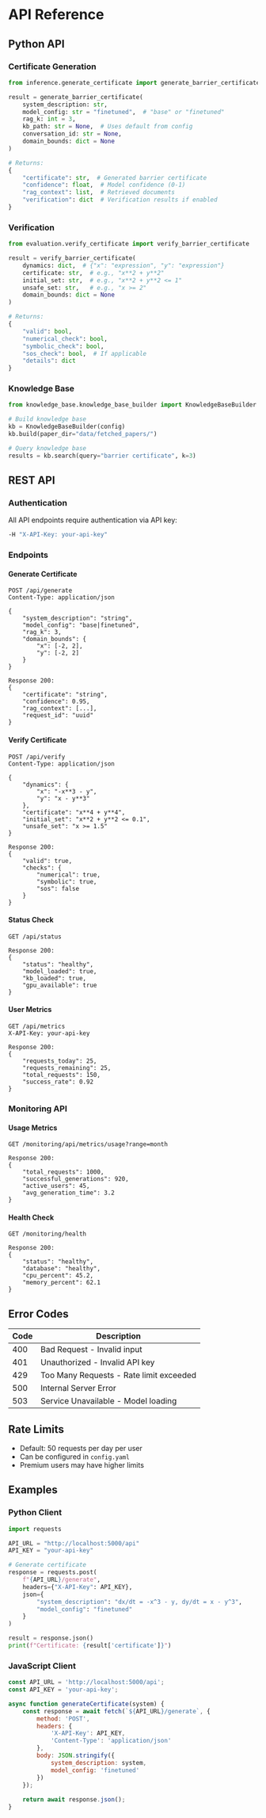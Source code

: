 # API Reference

## Python API

### Certificate Generation

```python
from inference.generate_certificate import generate_barrier_certificate

result = generate_barrier_certificate(
    system_description: str,
    model_config: str = "finetuned",  # "base" or "finetuned"
    rag_k: int = 3,
    kb_path: str = None,  # Uses default from config
    conversation_id: str = None,
    domain_bounds: dict = None
)

# Returns:
{
    "certificate": str,  # Generated barrier certificate
    "confidence": float,  # Model confidence (0-1)
    "rag_context": list,  # Retrieved documents
    "verification": dict  # Verification results if enabled
}
```

### Verification

```python
from evaluation.verify_certificate import verify_barrier_certificate

result = verify_barrier_certificate(
    dynamics: dict,  # {"x": "expression", "y": "expression"}
    certificate: str,  # e.g., "x**2 + y**2"
    initial_set: str,  # e.g., "x**2 + y**2 <= 1"
    unsafe_set: str,   # e.g., "x >= 2"
    domain_bounds: dict = None
)

# Returns:
{
    "valid": bool,
    "numerical_check": bool,
    "symbolic_check": bool,
    "sos_check": bool,  # If applicable
    "details": dict
}
```

### Knowledge Base

```python
from knowledge_base.knowledge_base_builder import KnowledgeBaseBuilder

# Build knowledge base
kb = KnowledgeBaseBuilder(config)
kb.build(paper_dir="data/fetched_papers/")

# Query knowledge base
results = kb.search(query="barrier certificate", k=3)
```

## REST API

### Authentication

All API endpoints require authentication via API key:

```bash
-H "X-API-Key: your-api-key"
```

### Endpoints

#### Generate Certificate

```http
POST /api/generate
Content-Type: application/json

{
    "system_description": "string",
    "model_config": "base|finetuned",
    "rag_k": 3,
    "domain_bounds": {
        "x": [-2, 2],
        "y": [-2, 2]
    }
}

Response 200:
{
    "certificate": "string",
    "confidence": 0.95,
    "rag_context": [...],
    "request_id": "uuid"
}
```

#### Verify Certificate

```http
POST /api/verify
Content-Type: application/json

{
    "dynamics": {
        "x": "-x**3 - y",
        "y": "x - y**3"
    },
    "certificate": "x**4 + y**4",
    "initial_set": "x**2 + y**2 <= 0.1",
    "unsafe_set": "x >= 1.5"
}

Response 200:
{
    "valid": true,
    "checks": {
        "numerical": true,
        "symbolic": true,
        "sos": false
    }
}
```

#### Status Check

```http
GET /api/status

Response 200:
{
    "status": "healthy",
    "model_loaded": true,
    "kb_loaded": true,
    "gpu_available": true
}
```

#### User Metrics

```http
GET /api/metrics
X-API-Key: your-api-key

Response 200:
{
    "requests_today": 25,
    "requests_remaining": 25,
    "total_requests": 150,
    "success_rate": 0.92
}
```

### Monitoring API

#### Usage Metrics

```http
GET /monitoring/api/metrics/usage?range=month

Response 200:
{
    "total_requests": 1000,
    "successful_generations": 920,
    "active_users": 45,
    "avg_generation_time": 3.2
}
```

#### Health Check

```http
GET /monitoring/health

Response 200:
{
    "status": "healthy",
    "database": "healthy",
    "cpu_percent": 45.2,
    "memory_percent": 62.1
}
```

## Error Codes

| Code | Description |
|------|-------------|
| 400 | Bad Request - Invalid input |
| 401 | Unauthorized - Invalid API key |
| 429 | Too Many Requests - Rate limit exceeded |
| 500 | Internal Server Error |
| 503 | Service Unavailable - Model loading |

## Rate Limits

- Default: 50 requests per day per user
- Can be configured in `config.yaml`
- Premium users may have higher limits

## Examples

### Python Client

```python
import requests

API_URL = "http://localhost:5000/api"
API_KEY = "your-api-key"

# Generate certificate
response = requests.post(
    f"{API_URL}/generate",
    headers={"X-API-Key": API_KEY},
    json={
        "system_description": "dx/dt = -x^3 - y, dy/dt = x - y^3",
        "model_config": "finetuned"
    }
)

result = response.json()
print(f"Certificate: {result['certificate']}")
```

### JavaScript Client

```javascript
const API_URL = 'http://localhost:5000/api';
const API_KEY = 'your-api-key';

async function generateCertificate(system) {
    const response = await fetch(`${API_URL}/generate`, {
        method: 'POST',
        headers: {
            'X-API-Key': API_KEY,
            'Content-Type': 'application/json'
        },
        body: JSON.stringify({
            system_description: system,
            model_config: 'finetuned'
        })
    });
    
    return await response.json();
}
``` 